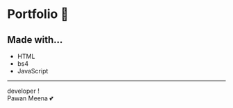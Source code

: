 # Portfolio :wine_glass:
## Made with...

-   HTML
-   bs4
-   JavaScript
---

developer !  
Pawan Meena :two_hearts:
